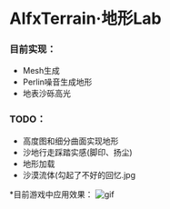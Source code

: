 # AlfxTerrain·地形Lab

### 目前实现：

- Mesh生成
- Perlin噪音生成地形
- 地表沙砾高光

### TODO：

- 高度图和细分曲面实现地形
- 沙地行走踩踏实感(脚印、扬尘)
- 地形加载
- 沙漠流体(勾起了不好的回忆.jpg
 
*目前游戏中应用效果：
![gif](https://github.com/llapuras/AlfxTerrain/blob/master/desert.gif)
